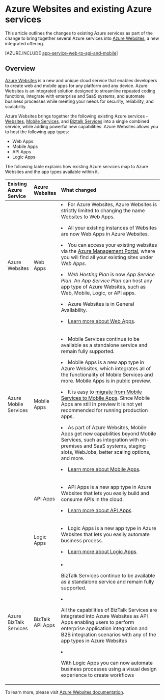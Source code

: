 <!-- not suitable for Mooncake -->

<properties 
	pageTitle="Azure Websites and its impact on existing Azure services" 
	description="Explains how the new Azure Websites and its features impact existing services in Azure." 
	authors="yochayk" 
	writer="yochayk" 
	editor="yochayk" 
	manager="nirma" 
	services="app-service" 
	documentationCenter=""/>

<tags
	ms.service="app-service"
	ms.date="09/15/2015"
	wacn.date=""/>


# Azure Websites and existing Azure services

This article outlines the changes to existing Azure services as part of the change to bring together several Azure services into [Azure Websites](/home/features/app-service/), a new integrated offering.

[AZURE.INCLUDE [app-service-web-to-api-and-mobile](../includes/app-service-web-to-api-and-mobile.md)] 

## Overview 

[Azure Websites](/home/features/app-service/) is a new and unique cloud service that enables developers to create web and mobile apps for any platform and any device. Azure Websites is an integrated solution designed to streamline repeated coding functions, integrate with enterprise and SaaS systems, and automate business processes while meeting your needs for security, reliability, and scalability.

Azure Websites brings together the following existing Azure services - [Websites](/home/features/websites/), [Mobile Services](/home/features/mobile-services/), and [Biztalk Services](/home/features/biztalk-services/) into a single combined service, while adding powerful new capabilities.  Azure Websites allows you to host the following app types: 

-   Web Apps
-   Mobile Apps
-   API Apps
-   Logic Apps

The following table explains how existing Azure services map to Azure Websites and the app types available within it.

<table>
<thead>
<tr class="header">
<th align="left", style="width:10%">Existing Azure Service</th>
<th align="left", style="width:10%">Azure Websites</th>
<th align="left", style="width:80%">What changed</th>
</tr>
</thead>
<tbody>
<tr class="odd">
<td align="left">Azure Websites</td>
<td align="left">Web Apps</td>
<td align="left"><li>For Azure Websites, Azure Websites is strictly limited to changing the name  Websites to Web Apps.
<p><li>All your existing instances of Websites are now Web Apps in Azure Websites.</p>
<p><li>You can access your existing websites via the <a href="https://manage.windowsazure.cn/">Azure Management Portal</a>, where you will find all your existing sites under <em>Web Apps</em>.</p>
<p><li><em>Web Hosting Plan</em> is now <em>App Service Plan</em>. An <em>App Service Plan</em> can host any app type of Azure Websites, such as Web, Mobile, Logic, or API apps.</p>
<p><li>Azure Websites is in General Availability.</p>
<p><li><a href="/home/features/web-site/">Learn more about Web Apps</a>.</p></td>
</tr>
<tr class="even">
<td align="left">Azure Mobile Services</td>
<td align="left">Mobile Apps</td>
<td align="left"><p><li>Mobile Services continue to be available as a standalone service and remain fully supported.</p>
<p><li>Mobile Apps is a new app type in Azure Websites, which integrates all of the functionality of Mobile Services and more. Mobile Apps is in public preview.</p>
<p><li>It is easy to <a href="/documentation/articles/app-service-mobile-dotnet-backend-migrating-from-mobile-services-preview/">migrate from Mobile Services to Mobile Apps</a>. Since Mobile Apps are still in preview it is not yet recommended for running production apps.</p>
<p><li>As part of Azure Websites, Mobile Apps get new capabilities beyond Mobile Services, such as  integration with on-premises and SaaS systems, staging slots, WebJobs, better scaling options, and more.</p>
<p><li><a href="/home/features/app-service/mobile/">Learn more about Mobile Apps</a>.</p>
</tr>
<tr class="odd">
<td align="left"></td>
<td align="left">API Apps</td>
<td align="left">
<p><li>API Apps is a new app type in Azure Websites that lets you easily build and consume APIs in the cloud.</p>
<p><li><a href="/home/features/app-service/api/">Learn more about API Apps</a>.</p></td>
</tr>
<tr class="even">
<td align="left"></td>
<td align="left">Logic Apps</td>
<td align="left">
<p><li>Logic Apps is a new app type in Azure Websites that lets you easily automate business process.</p>
<p><li><a href="/home/features/app-service/logic/">Learn more about Logic Apps</a>.</p></td>
</tr>
<tr class="odd">
<td align="left">Azure BizTalk Services</td>
<td align="left">BizTalk API Apps</td>
<td align="left">
<li><p>BizTalk Services continue to be available as a standalone service and remain fully supported.</p>
<li><p>All the capabilities of BizTalk Services are integrated into Azure Websites as API Apps enabling users to perform enterprise application integration and B2B integration scenarios with any of the app types in Azure Websites</p>
<li><p>With Logic Apps you can now automate business processes using a visual design experience to create workflows</p></td>
</tr>
</tbody>
</table>

To learn more, please visit [Azure Websites documentation](/documentation/services/web-sites/).
 